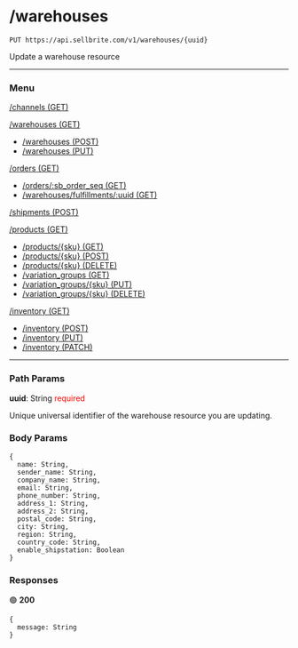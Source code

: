 # /warehouses

```
PUT https://api.sellbrite.com/v1/warehouses/{uuid}
```

Update a warehouse resource

---

### Menu

[/channels (GET)](channels)

[/warehouses (GET)](warehouses)
  * [/warehouses (POST)](warehouses-post)
  * [/warehouses (PUT)](warehouses-put)

[/orders (GET)](orders)
  * [/orders/:sb_order_seq (GET)](orders-sb-order)
  * [/warehouses/fulfillments/:uuid (GET)](orders-fulfillments)

[/shipments (POST)](shipments)

[/products (GET)](products)
  * [/products/{sku} (GET)](products-sku-get)
  * [/products/{sku} (POST)](products-sku-post)
  * [/products/{sku} (DELETE)](products-sku-delete)
  * [/variation_groups (GET)](products-variation-groups)
  * [/variation_groups/{sku} (PUT)](products-variation-groups-put)
  * [/variation_groups/{sku} (DELETE)](products-variation-groups-delete)
  
[/inventory (GET)](inventory)
  * [/inventory (POST)](inventory-post)
  * [/inventory (PUT)](inventory-put)
  * [/inventory (PATCH)](inventory-patch)
  
---

### Path Params

**uuid**: String <span style="color:red">required</span>

Unique universal identifier of the warehouse resource you are updating.

### Body Params

```
{
  name: String,
  sender_name: String,
  company_name: String,
  email: String,
  phone_number: String,
  address_1: String,
  address_2: String,
  postal_code: String,
  city: String,
  region: String,
  country_code: String,
  enable_shipstation: Boolean
}
```

### Responses

🟢 **200** 
```
{
  message: String
}
```

